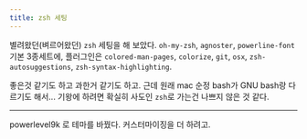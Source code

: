 ```yaml
---
title: zsh 세팅
---
```


별려왔던(벼르어왔던) `zsh` 세팅을 해 보았다.
`oh-my-zsh`, `agnoster`, `powerline-font` 기본 3종세트에, 플러그인은 `colored-man-pages`, `colorize`, `git`, `osx`, `zsh-autosuggestions`, `zsh-syntax-highlighting`.

좋은것 같기도 하고 과한거 같기도 하고.
근데 원래 mac 순정 bash가 GNU bash랑 다르기도 해서... 기왕에 하려면 확실히 사도인 `zsh`로 가는건 나쁘지 않은 것 같다.

---

powerlevel9k 로 테마를 바꿨다. 커스터마이징을 더 하려고.
